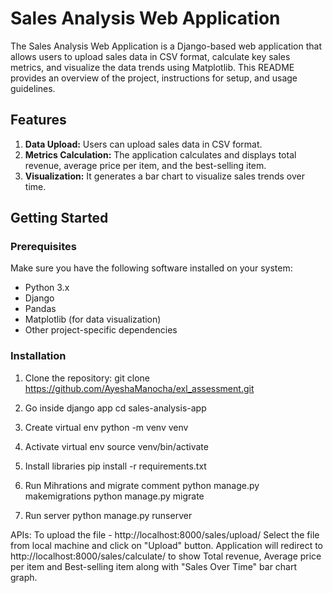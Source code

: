 # Sales Analysis Web Application

The Sales Analysis Web Application is a Django-based web application that allows users to upload sales data in CSV format, calculate key sales metrics, and visualize the data trends using Matplotlib. This README provides an overview of the project, instructions for setup, and usage guidelines.

## Features

1. **Data Upload:** Users can upload sales data in CSV format.
2. **Metrics Calculation:** The application calculates and displays total revenue, average price per item, and the best-selling item.
3. **Visualization:** It generates a bar chart to visualize sales trends over time.

## Getting Started

### Prerequisites

Make sure you have the following software installed on your system:

- Python 3.x
- Django
- Pandas
- Matplotlib (for data visualization)
- Other project-specific dependencies

### Installation

1. Clone the repository:
   git clone https://github.com/AyeshaManocha/exl_assessment.git
   
2. Go inside django app
   cd sales-analysis-app

3. Create virtual env
   python -m venv venv
   
4. Activate virtual env
   source venv/bin/activate

5. Install libraries
   pip install -r requirements.txt

6. Run Mihrations and migrate comment
   python manage.py makemigrations
   python manage.py migrate

7. Run server
   python manage.py runserver

APIs:
   To upload the file - http://localhost:8000/sales/upload/
   Select the file from local machine and click on "Upload" button. Application will redirect to http://localhost:8000/sales/calculate/ to show Total revenue, Average price per item and Best-selling item along with "Sales Over Time" bar chart graph.

   
